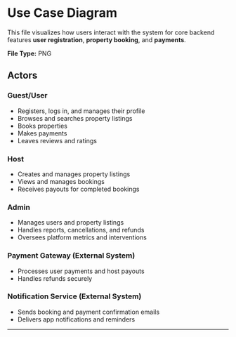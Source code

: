 
# Use Case Diagram

This file visualizes how users interact with the system for core backend features **user registration**, **property booking**, and **payments**.

**File Type:** PNG  

## Actors

### Guest/User
- Registers, logs in, and manages their profile  
- Browses and searches property listings  
- Books properties  
- Makes payments  
- Leaves reviews and ratings  

### Host
- Creates and manages property listings  
- Views and manages bookings  
- Receives payouts for completed bookings  

### Admin
- Manages users and property listings  
- Handles reports, cancellations, and refunds  
- Oversees platform metrics and interventions  

### Payment Gateway (External System)
- Processes user payments and host payouts  
- Handles refunds securely  

### Notification Service (External System)
- Sends booking and payment confirmation emails  
- Delivers app notifications and reminders  

---

